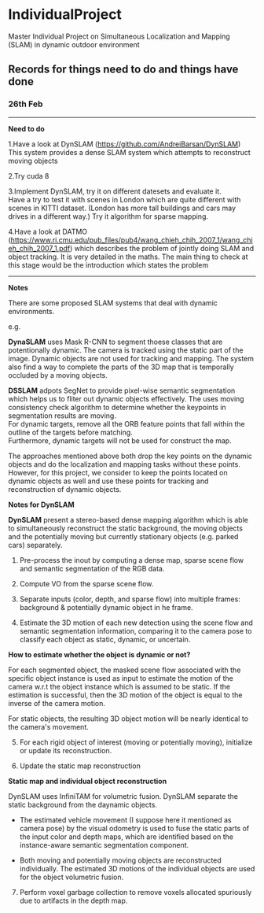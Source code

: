 # IndividualProject
Master Individual Project on Simultaneous Localization and Mapping (SLAM) in dynamic outdoor environment

## Records for things need to do and things have done

### 26th Feb
-------------------------------------------------------------------------------------------------------
**Need to do**

1.Have a look at DynSLAM (https://github.com/AndreiBarsan/DynSLAM)
  This system provides a dense SLAM system which attempts to reconstruct moving objects

2.Try cuda 8

3.Implement DynSLAM, try it on different datesets and evaluate it.  
  Have a try to test it with scenes in London which are quite different with scenes in KITTI dataset.
  (London has more tall buildings and cars may drives in a different way.)
  Try it algorithm for sparse mapping.

4.Have a look at DATMO (https://www.ri.cmu.edu/pub_files/pub4/wang_chieh_chih_2007_1/wang_chieh_chih_2007_1.pdf) 
  which describes the problem of jointly doing SLAM and object tracking. 
  It is very detailed in the maths. The main thing to check at this stage 
  would be the introduction which states the problem
  
--------------------------------------------------------------------------------------------------------------------------  
**Notes**

There are some proposed SLAM systems that deal with dynamic environments.

e.g. 

**DynaSLAM** uses Mask R-CNN to segment thoese classes that are potentionally dynamic.
The camera is tracked using the static part of the image.  Dynamic objects are not used
for tracking and mapping.   The system also find a way to complete the parts of the 3D map 
that is temporally occluded by a moving objects.

**DSSLAM** adpots SegNet to provide pixel-wise semantic segmentation which helps us to fliter out dynamic objects effectively.
The uses moving consistency check algorithm to determine whether the keypoints in segmentation results are moving.  
For dynamic targets, remove all the ORB feature points that fall within the outline of the targets before matching.  
Furthermore, dynamic targets will not be used for construct the map.

The approaches mentioned above both drop the key points on the dynamic objects and do the localization and mapping tasks without these points.  However, for this project, we consider to keep the points located on dynamic objects as well and use these points for tracking and reconstruction of dynamic objects.


**Notes for DynSLAM** 

**DynSLAM** present a stereo-based dense mapping algorithm which is able to simultaneously reconstruct the static background, the moving objects and the potentially moving but currently stationary objects (e.g. parked cars) separately.

  1. Pre-process the inout by computing a dense map, sparse scene flow and semantic segmentation of the RGB data.

  2. Compute VO from the sparse scene flow.

  3. Separate inputs (color, depth, and sparse flow) into multiple frames: background & potentially dynamic object in he frame.

  4. Estimate the 3D motion of each new detection using the scene flow and semantic segmentation information, comparing it to the camera   pose to classify each object as static, dynamic, or uncertain.



  **How to estimate whether the object is dynamic or not?**

  For each segmented object, the masked scene flow associated with the specific object instance is used as input to estimate the motion of the camera w.r.t the object instance which is assumed to be static.  If the estimation is successful, then the 3D motion of the object is equal to the inverse of the camera motion.

  For static objects, the resulting 3D object motion will be nearly identical to the camera's movement.


  5. For each rigid object of interest (moving or potentially moving), initialize or update its reconstruction.

  6. Update the static map reconstruction
    
  **Static map and individual object reconstruction**
    
  DynSLAM uses InfiniTAM for volumetric fusion.  DynSLAM separate the static background from the daynamic objects.  
  - The estimated vehicle movement (I suppose here it mentioned as camera pose) by the visual odometry is used to fuse the static parts of the input color and depth maps, which are identified based on the instance-aware semantic segmentation component.
    
    
  - Both moving and potentially moving objects are reconstructed individually.  The estimated 3D motions of the individual objects are used for the object volumetric fusion.

  7. Perform voxel garbage collection to remove voxels allocated spuriously due to artifacts in the depth map.
  


